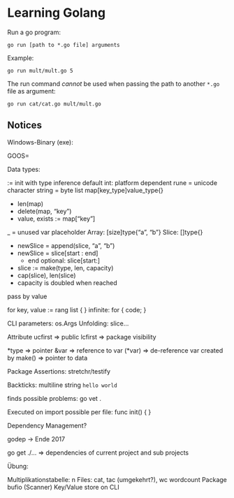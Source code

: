 # Learning Golang #

Run a go program:

    go run [path to *.go file] arguments

Example:

    go run mult/mult.go 5

The run command *cannot* be used when passing the path to another ``*.go`` file as argument:

    go run cat/cat.go mult/mult.go



## Notices ##

Windows-Binary (exe):

GOOS=

Data types:

:= init with type inference
default int: platform dependent
rune = unicode character
string = byte list
map[key_type]value_type{}

- len(map)
- delete(map, “key”)
- value, exists := map[“key”]

_ = unused var placeholder
Array: [size]type{“a”, “b”}
Slice: []type{}

- newSlice = append(slice, “a”, “b”)
- newSlice = slice[start : end]
    - end optional: slice[start:]
- slice := make(type, len, capacity)
- cap(slice), len(slice)
- capacity is doubled when reached

pass by value

for key, value := rang list {
}
infinite: for { code; }

CLI parameters: os.Args
Unfolding: slice…

Attribute ucfirst => public
          lcfirst => package visibility

*type => pointer
&var => reference to var
(*var) => de-reference var
created by make() => pointer to data

Package Assertions: stretchr/testify

Backticks: multiline string `hello
world`

finds possible problems: go vet . 

Executed on import possible per file:
func init() {
}

Dependency Management?

godep -> Ende 2017

go get ./… => dependencies of current project and sub projects


Übung:

Multiplikationstabelle: n
Files: cat, tac (umgekehrt?), wc wordcount
Package bufio (Scanner)
Key/Value store on CLI



